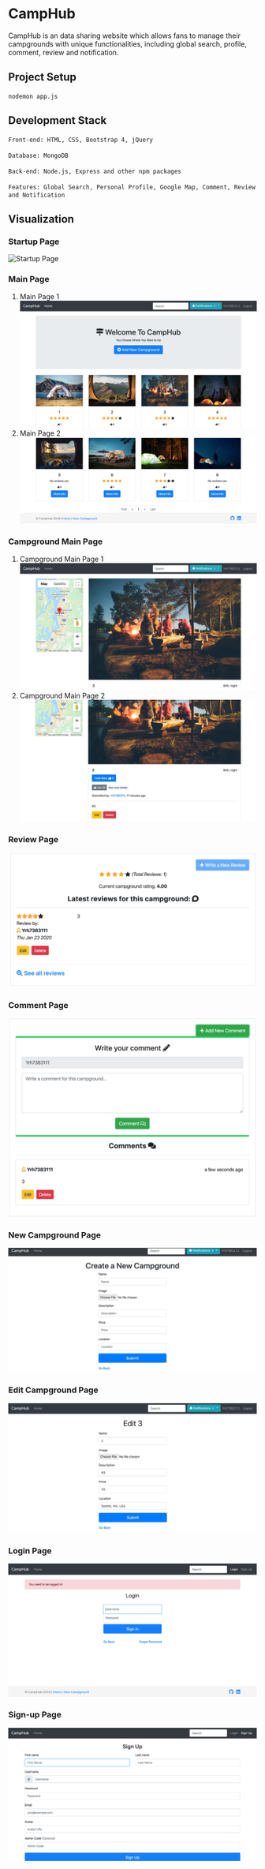 # CampHub 
CampHub is an data sharing website which allows fans to manage their campgrounds with unique functionalities, including global search, profile, comment, review and notification.


## Project Setup
```
nodemon app.js
```


## Development Stack
```
Front-end: HTML, CSS, Bootstrap 4, jQuery

Database: MongoDB

Back-end: Node.js, Express and other npm packages

Features: Global Search, Personal Profile, Google Map, Comment, Review and Notification
```


## Visualization

### Startup Page
![Startup Page](https://github.com/Yrh7383111/CampHub/blob/master/Visualizations/Starup%20Page.png)

### Main Page
1. Main Page 1
![Main Page 1](https://github.com/Yrh7383111/CampHub/blob/master/Visualizations/Main%20Page%20%231.png)
2. Main Page 2
![Main Page 2](https://github.com/Yrh7383111/CampHub/blob/master/Visualizations/Main%20Page%20%232.png)

### Campground Main Page
1. Campground Main Page 1
![Campground Main Page 1](https://github.com/Yrh7383111/CampHub/blob/master/Visualizations/Camp%20Main%20%231.png)
2. Campground Main Page 2
![Campground Main Page 2](https://github.com/Yrh7383111/CampHub/blob/master/Visualizations/Camp%20Main%20%232.png)

### Review Page
![Reivew Page](https://github.com/Yrh7383111/CampHub/blob/master/Visualizations/Review.png)

### Comment Page
![Comment Page](https://github.com/Yrh7383111/CampHub/blob/master/Visualizations/Comment.png)

### New Campground Page
![New Campground Page](https://github.com/Yrh7383111/CampHub/blob/master/Visualizations/New%20Camp.png)

### Edit Campground Page
![Edit Campground Page](https://github.com/Yrh7383111/CampHub/blob/master/Visualizations/Edit%20Camp.png)

### Login Page
![Login Page](https://github.com/Yrh7383111/CampHub/blob/master/Visualizations/Login.png)

### Sign-up Page
![Sign-up Page](https://github.com/Yrh7383111/CampHub/blob/master/Visualizations/Sign-up.png)
